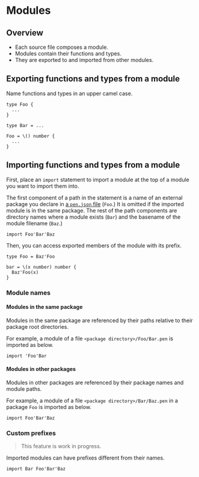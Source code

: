 # Modules

## Overview

- Each source file composes a module.
- Modules contain their functions and types.
- They are exported to and imported from other modules.

## Exporting functions and types from a module

Name functions and types in an upper camel case.

```
type Foo {
  ...
}

type Bar = ...

Foo = \() number {
  ...
}
```

## Importing functions and types from a module

First, place an `import` statement to import a module at the top of a module you want to import them into.

The first component of a path in the statement is a name of an external package you declare in [a `pen.json` file](../packages#package-configuration) (`Foo`.) It is omitted if the imported module is in the same package. The rest of the path components are directory names where a module exists (`Bar`) and the basename of the module filename (`Baz`.)

```
import Foo'Bar'Baz
```

Then, you can access exported members of the module with its prefix.

```
type Foo = Baz'Foo

bar = \(x number) number {
  Baz'Foo(x)
}
```

### Module names

#### Modules in the same package

Modules in the same package are referenced by their paths relative to their package root directories.

For example, a module of a file `<package directory>/Foo/Bar.pen` is imported as below.

```
import 'Foo'Bar
```

#### Modules in other packages

Modules in other packages are referenced by their package names and module paths.

For example, a module of a file `<package directory>/Bar/Baz.pen` in a package `Foo` is imported as below.

```
import Foo'Bar'Baz
```

### Custom prefixes

> This feature is work in progress.

Imported modules can have prefixes different from their names.

```
import Bar Foo'Bar'Baz
```
